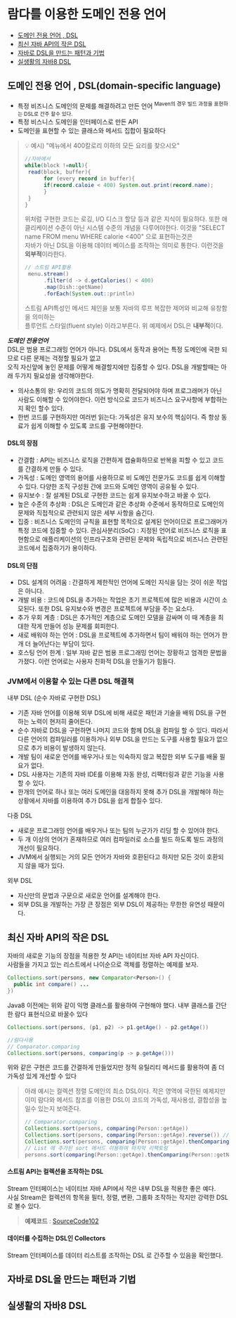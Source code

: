 # 람다를 이용한 도메인 전용 언어
* [도메인 전용 언어 , DSL](#도메인-전용-언어--dsl--domain-specific-language-)
* [최신 자바 API의 작은 DSL](#최신-자바-api의-작은-dsl)
* [자바로 DSL을 만드는 패턴과 기법](#자바로-dsl을-만드는-패턴과-기법)
* [실생활의 자바8 DSL](#실생활의-자바8-dsl)


## 도메인 전용 언어 , DSL(domain-specific language)
* 특정 비즈니스 도메인의 문제를 해결하려고 만든 언어
<sup>Maven의 경우 빌드 과정을 표현하는 DSL로 간주 할수 있다. </sup> 
* 특정 비스니스 도메인을 인터페이스로 만든 API
* 도메인을 표현할 수 있는 클래스와 메서드 집합이 필요하다

>💡 예시) "메뉴에서 400칼로리 이하의 모든 요리를 찾으시오"
> 
> ~~~java
> //자바에서
> while(block !=null){
>  read(block, buffer){
>       for (every record in buffer){
>       if(record.caloie < 400) System.out.print(record.name);
>       }      
>  }
> }
> ~~~
> 위처럼 구현한 코드는 로깅, I/O 디스크 할당 등과 같은 지식이 필요하다. 또한 애클리케이션 수준이 아닌 시스템 수준의 개념을 다루어야한다.
> 이것을 "SELECT name FROM menu WHERE calorie <400" 으로 표현하는것은  
> 자바가 아닌 DSL을 이용해 데이터 베이스를 조작하는 의미로 통한다. 이런것을 **외부적**이라한다. 
>
> ~~~java
> // 스트림 API활용
>  menu.stream()
>       .filter(d -> d.getCalories() < 400)
>       .map(Dish::getName)
>       .forEach(System.out::println)
> ~~~
> 스트림 API특성인 메서드 체인을 보통 자바의 루프 복잡한 제어와 비교해 유창함을 의미하는  
> 플루언트 스타일(fluent style) 이라고부른다. 위 예제에서 DSL은 **내부적**이다.

***도메인 전용언어***  
DSL은 범용 프로그래밍 언어가 아니다. DSL에서 동작과 용어는 특정 도메인에 국한 되므로 다른 문제는 걱정할 필요가 없고  
오직 자신앞에 놓인 문제를 어떻게 해결할지에만 집중할 수 있다. 
DSL을 개발할때는 아래 두가지 필요성을 생각해야한다.
* 의사소통의 왕: 우리의 코드의 의도가 명확히 전달되어야 하며 프로그래머가 아닌 사람도 이해할 수 있어야한다. 이런 방식으로 코드가 비즈니스 요구사항에 부합하는지 확인 할수 있다.
* 한번 코드를 구현하지만 여러번 읽는다: 가독성은 유지 보수의 핵심이다. 즉 항상 동료가 쉽게 이해할 수 있도록 코드를 구현해야한다. 

#### DSL의 장점
* 간결함 : API는 비즈니스 로직을 간편하게 캡슐화하므로 반복을 피할 수 있고 코드를 간결하게 만들 수 있다.
* 가독성 : 도메인 영역의 용어를 사용하므로 비 도메인 전문가도 코드를 쉽게 이해할 수 있다. 다양한 조직 구성원 간에 코드와 도메인 영역이 공유될 수 있다.
* 유지보수 : 잘 설계된 DSL로 구현한 코드는 쉽게 유지보수하고 바꿀 수 있다.
* 높은 수준의 추상화 : DSL은 도메인과 같은 추상화 수준에서 동작하므로 도메인의 문제와 직접적으로 관련되지 않은 세부 사항을 숨긴다.
* 집중 : 비즈니스 도메인의 규칙을 표현할 목적으로 설계된 언어이므로 프로그래머가 특정 코드에 집중할 수 있다.
관심사분리(SoC) : 지정된 언어로 비즈니스 로직을 표현함으로 애플리케이션의 인프라구조와 관련된 문제와 독립적으로 비즈니스 관련된 코드에서 집중하기가 용이하다.
#### DSL의 단점
* DSL 설계의 어려움 : 간결하게 제한적인 언어에 도메인 지식을 담는 것이 쉬운 작업은 아니다.
* 개발 비용 : 코드에 DSL을 추가하는 작업은 초기 프로젝트에 많은 비용과 시간이 소모된다. 또한 DSL 유지보수와 변경은 프로젝트에 부담을 주는 요소다.
* 추가 우회 계층 : DSL은 추가적인 계층으로 도메인 모델을 감싸며 이 때 계층을 최대한 작게 만들어 성능 문제를 회피한다.
* 새로 배워야 하는 언어 : DSL을 프로젝트에 추가하면서 팀이 배워야 하는 언어가 한 개 더 늘어난다는 부담이 있다.
* 호스팅 언어 한계 : 일부 자바 같은 범용 프로그래밍 언어는 장황하고 엄격한 문법을 가졌다. 이런 언어로는 사용자 친화적 DSL을 만들기가 힘들다.

### JVM에서 이용할 수 있는 다른 DSL 해결책
내부 DSL (순수 자바로 구현한 DSL)  
* 기존 자바 언어를 이용해 외부 DSL에 비해 새로운 패턴과 기술을 배워 DSL을 구현하는 노력이 현저히 줄어든다.
* 순수 자바로 DSL을 구현하면 나머지 코드와 함께 DSL을 컴파일 할 수 있다. 따라서 다른 언어의 컴파일러를 이용하거나 외부 DSL을 만드는 도구를 사용할 필요가 없으므로 추가 비용이 발생하지 않는다.
* 개발 팀이 새로운 언어를 배우거나 또는 익숙하지 않고 복잡한 외부 도구를 배울 필요가 없다.
* DSL 사용자는 기존의 자바 IDE를 이용해 자동 완성, 리팩터링과 같은 기능을 사용할 수 있다.
* 한개의 언어로 하나 또는 여러 도메인을 대응하지 못해 추가 DSL을 개발해야 하는 상황에서 자바를 이용하여 추가 DSL을 쉽게 합칠수 있다.  

다중 DSL  
* 새로운 프로그래밍 언어를 배우거나 또는 팀의 누군가가 리딩 할 수 있어야 한다.
* 두 개 이상의 언어가 혼재하므로 여러 컴파일러로 소스를 빌드 하도록 빌드 과정의 개선이 필요하다.
* JVM에서 실행되는 거의 모든 언어가 자바와 호환된다고 하지만 모든 것이 호환되지 않을 때가 있다.  

외부 DSL  
* 자신만의 문법과 구문으로 새로운 언어를 설계해야 한다.
* 외부 DSL을 개발하는 가장 큰 장점은 외부 DSL이 제공하는 무한한 유연성 때문이다.

## 최신 자바 API의 작은 DSL
자바의 새로운 기능의 장점을 적용한 첫 API는 네이티브 자바 API 자신이다.  
사람들을 가지고 있는 리스트에서 나이순으로 객체를 정렬하는 예제를 보자.
~~~java
Collections.sort(persons, new Comparator<Person>() {
  public int compare() ...
})
~~~
Java8 이전에는 위와 같이 익명 클래스를 활용하여 구현해야 했다.
내부 클래스를 간단한 람다 표현식으로 바꿀수 있다  
~~~java
Collections.sort(persons, (p1, p2) -> p1.getAge() - p2.getAge())

//람다사용
// Comparator.comparing
Collections.sort(persons, comparing(p -> p.getAge()))
~~~
위와 같은 구현은 코드를 간결하게 만들었지만 정적 유틸리티 메서드를 활용하여 좀 더 가독성 있게 개선할 수 있다

> 아래 예시는 컬렉션 정렬 도메인의 최소 DSL이다. 작은 영역에 국한된 예제지만 이미 람다와 메서드 참조를 이용한 DSL이 코드의 가독성, 재사용성, 결합성을 높일수 있는지 보여준다.
> ~~~java
> // Comparator.comparing
> Collections.sort(persons, comparing(Person::getAge))
> Collections.sort(persons, comparing(Person::getAge).reverse()) // 역순 정렬
> Collections.sort(persons, comparing(Person::getAge).thenComparing(Person::getName)) // 나이 정렬 후 이름 정렬
> // List 에 추가된 sort 메서드 이용하여 마지막 리팩토링
> persons.sort(comparing(Person::getAge).thenComparing(Person::getName)) 
> ~~~

#### 스트림 API는 컬렉션을 조작하는 DSL
Stream 인터페이스는 네이티브 자바 API에서 작은 내부 DSL을 적용한 좋은 예다.  
사실 Stream은 컬렉션의 항목을 필터, 정렬, 변환, 그룹화 조작하는 작지만 강력한 DSL로 볼수 있다. 
> **예제코드** : <a href="https://github.com/day0ung/ModernJavaInAction/blob/main/java_code/modern_java/src/chapter10/SourceCode102.java">SourceCode102</a>

#### 데이터를 수집하는 DSL인 Collectors
Stream 인터페이스를 데이터 리스트를 조작하는 DSL 로 간주할 수 있음을 확인했다.

## 자바로 DSL을 만드는 패턴과 기법
## 실생활의 자바8 DSL